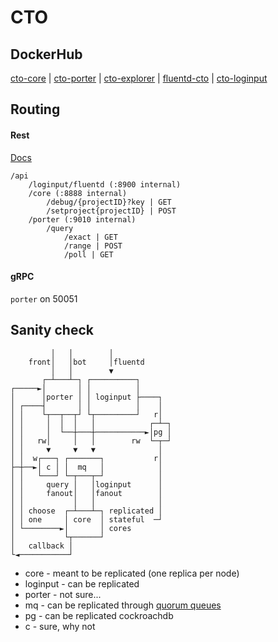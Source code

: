# CTO

## DockerHub

[cto-core](https://hub.docker.com/repository/docker/barklan/cto-core) | [cto-porter](https://hub.docker.com/repository/docker/barklan/cto-porter) | [cto-explorer](https://hub.docker.com/repository/docker/barklan/cto-explorer) | [fluentd-cto](https://hub.docker.com/repository/docker/barklan/fluentd-cto) | [cto-loginput](https://hub.docker.com/repository/docker/barklan/cto-loginput)

## Routing

#### Rest

[Docs](https://docs.ctopanel.com/)

```
/api
    /loginput/fluentd (:8900 internal)
    /core (:8888 internal)
        /debug/{projectID}?key | GET
        /setproject{projectID} | POST
    /porter (:9010 internal)
        /query
            /exact | GET
            /range | POST
            /poll | GET
```

#### gRPC

`porter` on 50051

## Sanity check


```
         │   │        │
    front│   │bot     │fluentd
         │   │        ▼
       ┌─┴───┴─┐ ┌──────────┐
┌─────►│       │ │          │
│      │porter │ │ loginput ├────┐
│ ┌────┤       │ │          │    │
│ │    └┬──┬──┬┘ └┬─────────┘   r│
│ │     │  │  │   │            ┌─┴─┐
│ │     │  └──┼───┼───────────►│pg │
│ │   rw│     │   │        rw  └─┬─┘
│ │     ▼     ▼   ▼              │
│ │  w┌───┐ ┌───────┐           r│
├─┼──►│ c │ │  mq   │            │
│ │   └───┘ └─┬───┬─┘            │
│ │     query │   │loginput      │
│ │     fanout│   │fanout        │
│ │           │   │              │
│ │ choose  ┌─┴───┴─┐ replicated │
│ │ one     │ core  │ stateful  ─┘
│ └────────►│       │ cores
│           └┬──────┘
│   callback │
└◄───────────┘
```

- core - meant to be replicated (one replica per node)
- loginput - can be replicated
- porter - not sure...
- mq - can be replicated through [quorum queues](https://www.rabbitmq.com/quorum-queues.html)
- pg - can be replicated cockroachdb
- c - sure, why not
